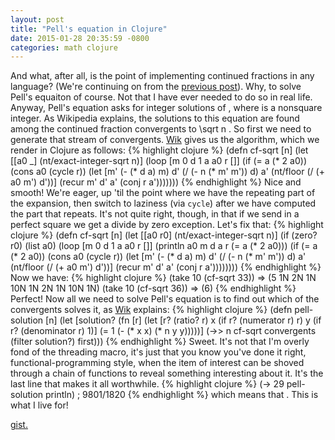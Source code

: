```yaml
---
layout: post
title: "Pell's equation in Clojure"
date: 2015-01-28 20:35:59 -0800
categories: math clojure
---
```


And what, after all, is the point of implementing continued fractions
in any language? (We're continuing on from the [previous post][prev]).
Why, to solve Pell's equaiton of course. Not that I
have ever needed to do so in real life. Anyway, Pell's equation asks
for integer solutions of
<span class="equation" data-expr="x^2 - n y^2 = 1"></span>, where
<span class="equation" data-expr="n"></span>
is a nonsquare integer. As Wikipedia explains, the solutions to
this equation are found among the continued fraction convergents to
\sqrt n
. So first we need to generate that stream of
convergents. [Wik][wik-sqrt] gives us the algorithm, which we render in Clojure
as follows:
{% highlight clojure %}
(defn cf-sqrt [n]
  (let [[a0 _] (nt/exact-integer-sqrt n)]
    (loop [m 0 d 1 a a0 r []]
      (if (= a (* 2 a0))
        (cons a0 (cycle r))
        (let [m' (- (* d a) m)
              d' (/ (- n (* m' m')) d)
              a' (nt/floor (/ (+ a0 m') d'))]
          (recur m' d' a' (conj r a')))))))
{% endhighlight %}
Nice and smooth! We're eager, up 'til the point where we have the
repeating part of the expansion, then switch to laziness (via `cycle`)
after we have computed the part that repeats. It's not quite right,
though, in that if we send in a perfect square we get a divide by
zero exception. Let's fix that:
{% highlight clojure %}
(defn cf-sqrt [n]
  (let [[a0 r0] (nt/exact-integer-sqrt n)]
    (if (zero? r0)
      (list a0)
      (loop [m 0 d 1 a a0 r []]
        (println a0 m d a r (= a (* 2 a0)))
        (if (= a (* 2 a0))
          (cons a0 (cycle r))
          (let [m' (- (* d a) m)
                d' (/ (- n (* m' m')) d)
                a' (nt/floor (/ (+ a0 m') d'))]
            (recur m' d' a' (conj r a'))))))))
{% endhighlight %}
Now we have:
{% highlight clojure %}
(take 10 (cf-sqrt 33))
=> (5 1N 2N 1N 10N 1N 2N 1N 10N 1N)
(take 10 (cf-sqrt 36))
=> (6)
{% endhighlight %}
Perfect! Now all we need to solve Pell's equation is to find out
which of the convergents solves it, as [Wik][wik-pell] explains:
{% highlight clojure %}
(defn pell-solution [n]
  (let [solution? (fn [r]
                    (let [r? (ratio? r)
                          x (if r? (numerator r) r)
                          y (if r? (denominator r) 1)]
                      (= 1 (- (* x x) (* n y y)))))]
    (->> n cf-sqrt convergents (filter solution?) first)))
{% endhighlight %}
Sweet. It's not that I'm overly fond of the threading macro, it's
just that you know you've done it right, functional-programming
style, when the item of interest can be shoved through a chain
of functions to reveal something interesting about it. It's the
last line that makes it all worthwhile.
{% highlight clojure %}
(-> 29 pell-solution println)
; 9801/1820
{% endhighlight %}
which means that
<span class="equation" data-expr="9801^2 - 29\cdot1820^2 = 1"></span>.
This is what I live for!

[gist.][gist]

[gist]: https://gist.github.com/littleredcomputer/b53954fd82badaa52317
[wik-sqrt]: http://en.wikipedia.org/wiki/Methods_of_computing_square_roots#Example.2C_square_root_of_114_as_a_continued_fraction
[wik-pell]: http://en.wikipedia.org/wiki/Pell%27s_equation#Fundamental_solution_via_continued_fractions
[prev]: /blog/2015/01/25/continued-fractions-in-clojure/
